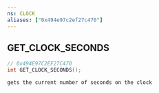 ```yaml
---
ns: CLOCK
aliases: ["0x494e97c2ef27c470"]
---
```

## GET_CLOCK_SECONDS

```c
// 0x494E97C2EF27C470
int GET_CLOCK_SECONDS();
```

```
gets the current number of seconds on the clock
```

